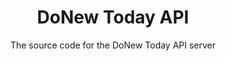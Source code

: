 <!--
	~/readme.md
	Tells you about the project
-->

# <div align="center"> DoNew Today API </div>

<div align="center"> The source code for the DoNew Today API server </div>
